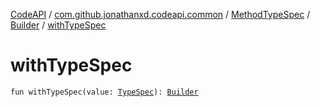 [CodeAPI](../../../index.md) / [com.github.jonathanxd.codeapi.common](../../index.md) / [MethodTypeSpec](../index.md) / [Builder](index.md) / [withTypeSpec](.)

# withTypeSpec

`fun withTypeSpec(value: `[`TypeSpec`](../../../com.github.jonathanxd.codeapi.base/-type-spec/index.md)`): `[`Builder`](index.md)